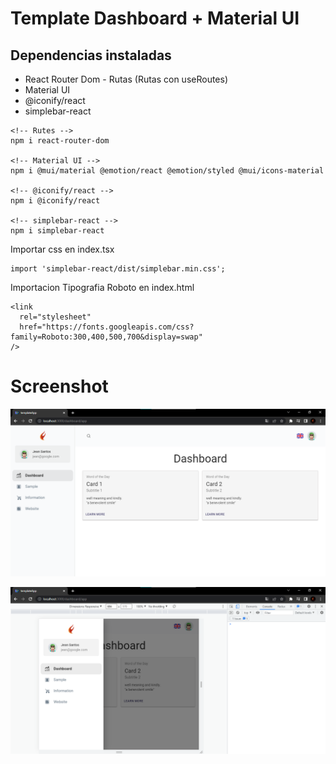 # Template Dashboard + Material UI

## Dependencias instaladas
* React Router Dom - Rutas (Rutas con useRoutes)
* Material UI
* @iconify/react
* simplebar-react

```
<!-- Rutes -->
npm i react-router-dom

<!-- Material UI -->
npm i @mui/material @emotion/react @emotion/styled @mui/icons-material

<!-- @iconify/react -->
npm i @iconify/react

<!-- simplebar-react -->
npm i simplebar-react
```

Importar css en index.tsx
```
import 'simplebar-react/dist/simplebar.min.css';
```

Importacion Tipografia Roboto en index.html
```
<link
  rel="stylesheet"
  href="https://fonts.googleapis.com/css?family=Roboto:300,400,500,700&display=swap"
/>
```

# Screenshot
![Screenshot PC](/screenshot/ui-4.1.png)

![Screenshot Movil](/screenshot/ui-4.2.png)
